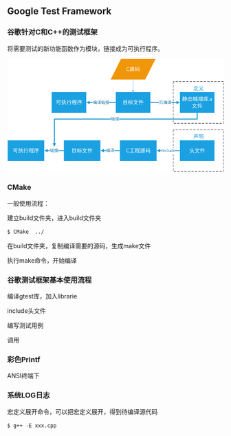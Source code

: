## Google Test Framework

### 谷歌针对C和C++的测试框架

将需要测试的新功能函数作为模块，链接成为可执行程序。

![](pic\pic1.png)

### CMake

一般使用流程：

建立build文件夹，进入build文件夹

```bash
$ CMake  ../
```

在build文件夹，复制编译需要的源码，生成make文件

执行make命令，开始编译



### 谷歌测试框架基本使用流程

编译gtest库，加入librarie

include头文件

编写测试用例

调用

### 彩色Printf

ANSI终端下



### 系统LOG日志

宏定义展开命令，可以把宏定义展开，得到待编译源代码

``` shell
$ g++ -E xxx.cpp
```

